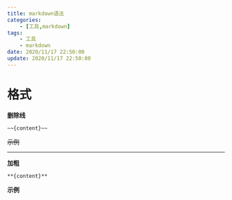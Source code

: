 ```yaml
---
title: markdown语法
categories: 
	- [工具,markdown]
tags:
	- 工具
	- markdown
date: 2020/11/17 22:50:00
update: 2020/11/17 22:50:00
---
```


# 格式

**删除线**

`~~{content}~~`

~~示例~~

---

**加粗**

`**{content}**`

**示例**

